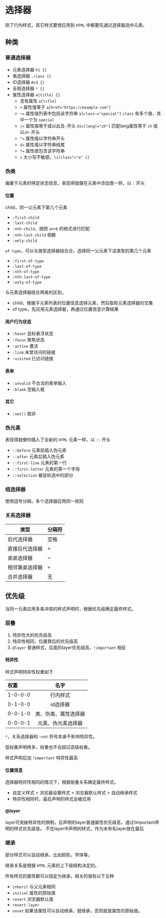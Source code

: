 # 选择器

除了行内样式，其它样式要想应用到 `HTML` 中都要先通过选择器选中元素。

## 种类

### 普通选择器

* 元素选择器 `h1 {}`
* 类选择器 `.class {}`
* ID选择器 `#id {}`
* 全局选择器 `* {}`
* 属性选择器 `a[title] {}`
  * 含有属性 `a[title]`
  * `=` 属性值等于 `a[href="https://example.com"]`
  * `~=` 属性值列表中包括该字符串 `a[class~="special"]` `class` 有多个值，其中一个为 `special`
  * `|=` 属性值等于或以此及`-`开头 `div[lang|="zh"]` 匹配lang属性等于 `zh` 或以`zh-`开头
  * `^=` 属性值以字符串开头
  * `$=` 属性值以字符串结尾
  * `*=` 属性值包含该字符串
  * `i` 大小写不敏感，`li[class^="a" i]`

### 伪类

偏重于元素的特定状态信息，表现得就像在元素中添加类一样，以 `:` 开头

#### 位置

child，同一父元素下第几个元素

* `:first-child`
* `:last-child`
* `:nth-child`，按照 `an+b` 的格式进行匹配
* `:nth-last-child` 倒数
* `:only-child`

`of type`，可以与类型选择器结合合，选择同一父元素下该类型的第几个元素

* `:first-of-type`
* `:last-of-type`
* `:nth-of-type`
* `:nth-last-of-type`
* `:only-of-type`

与元素选择器结合两者的区别，

* child，根据子元素列表的位置信息选择元素，然后取和元素选择器的交集
* of type，先应用元素选择器，再通过位置信息计算结果

#### 用户行为状态

* `:hover` 鼠标悬浮状态
* `:focus` 聚焦状态
* `:active` 激活
* `:link` 未曾访问的链接
* `:visited` 已访问链接

#### 表单

* `:invalid` 不合法的表单输入
* `:blank` 空输入框

#### 其它

* `:not()` 取非

### 伪元素

表现得就像你插入了全新的 `HTML` 元素一样，以 `::` 开头

* `::before` 元素前插入伪元素
* `::after` 元素后插入伪元素
* `::first-line` 元素的第一行
* `::first-letter` 元素的第一个字母
* `::selection` 被鼠标选中的部分

### 组选择器

使用逗号分隔，多个选择器应用同一规则

### 关系选择器

| 类型           | 分隔符 |
| -------------- | ------ |
| 后代选择器     | 空格   |
| 直接后代选择器       | >      |
| 弟弟选择器     | ~      |
| 相邻第弟选择器 | +      |
| 合并选择器     | 无     |

## 优先级

当同一元素应用多条冲突的样式声明时，根据优先级确定最终样式。

### 层叠

1. 特异性大的优先级高
2. 特异性相同，位置靠后的优先级高
3. `@layer` 普通样式，后面的layer优先级高，`!important` 相反

#### 特异性

样式声明特异性权重如下

| 权重 | 名字 |
| :--- | :---: |
| 1-0-0-0 | 行内样式 |
| 0-1-0-0 | id选择器 |
| 0-0-1-0 | 类、伪类、属性选择器 |
| 0-0-0-1 | 元素、伪元素选择器 |

`*`，关系选择器和 `:not` 符号本身不影响特异性。

低权重声明再多，权重也不会超过高级权重。

样式声明后加 `!important` 特异性最高

#### 位置信息

选择器特异性相同的情况下，根据层叠关系确定最终样式。

* 自定义样式 > 浏览器设置样式 > 浏览器默认样式 > 自动继承样式
* 特异性相同时，最后声明的样式会被应用

#### @layer

layer可突破特异性的限制，后声明的layer普通属性优先级高，通过!important声明的样式优先级低。
不在layer中声明的样式，作为未命名layer放在最后

### 继承

部分样式可以自动继承，比如颜色，字体等。

继承关系是根据 `HTML` 元素的上下级结构决定的。

所有样式的属性都可以指定为继承，相关的值有以下五种

* `inherit` 与父元素相同
* `initial` 属性的原始值
* `revert` 浏览器默认值
* `revert-layer`
* `unset` 如果该属性可以自动继承，就继承，否则就是属性的原始值。
